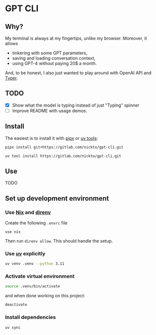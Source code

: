 # GPT CLI

## Why?

My terminal is always at my fingertips, unlike my browser. Moreover, it allows

- tinkering with some GPT parameters,
- saving and loading conversation context,
- using GPT-4 without paying 20$ a month.

And, to be honest, I also just wanted to play around with OpenAI API and
[Typer](https://typer.tiangolo.com/).

## TODO

- [X] Show what the model is typing instead of just "Typing" spinner
- [ ] Improve README with usage demos.

## Install

The easiest is to install it with [pipx](https://pypa.github.io/pipx/) or [uv tools](https://docs.astral.sh/uv/#tools):

```bash
pipx install git+https://gitlab.com/nickto/gpt-cli.git
```

```bash
uv tool install https://gitlab.com/nickto/gpt-cli.git
```

## Use

TODO

## Set up development environment

### Use [Nix](https://nix.dev/manual/nix/2.18/command-ref/nix-shell) and [direnv](https://direnv.net/)

Create the following `.envrc` file

```
use nix
```

Then run `direnv allow`. This should handle the setup.

### Use [uv](https://docs.astral.sh/uv/) explicitly

```bash
uv venv .venv --python 3.11
```

### Activate virtual environment

```bash
source .venv/bin/activate
```

and when done working on this project:

```bash
deactivate
```

### Install dependencies

```bash
uv sync
```

